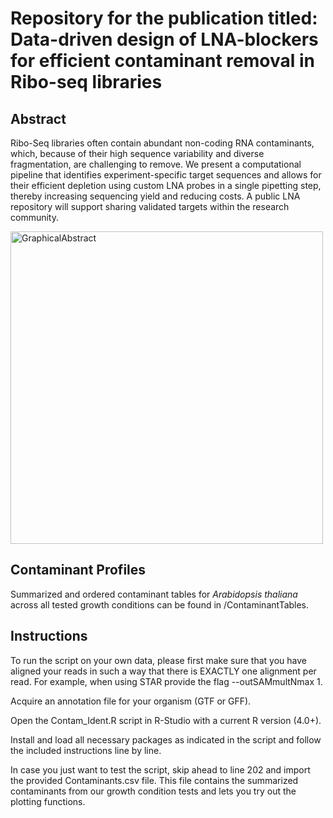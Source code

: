 # Repository for the publication titled: Data-driven design of LNA-blockers for efficient contaminant removal in Ribo-seq libraries
## Abstract
Ribo-Seq libraries often contain abundant non-coding RNA contaminants, which, because of their high sequence variability and diverse fragmentation, are challenging to remove. We present a computational pipeline that identifies experiment-specific target sequences and allows for their efficient depletion using custom LNA probes in a single pipetting step, thereby increasing sequencing yield and reducing costs. A public LNA repository will support sharing validated targets within the research community.

<img width="500" height="500" alt="GraphicalAbstract" src="https://github.com/user-attachments/assets/12c632de-60f5-4f86-86af-4287258fac8f" />

## Contaminant Profiles
Summarized and ordered contaminant tables for *Arabidopsis thaliana* across all tested growth conditions can be found in /ContaminantTables.

## Instructions
To run the script on your own data, please first make sure that you have aligned your reads in such a way that there is EXACTLY one alignment per read.
For example, when using STAR provide the flag --outSAMmultNmax 1.

Acquire an annotation file for your organism (GTF or GFF).

Open the Contam_Ident.R script in R-Studio with a current R version (4.0+).

Install and load all necessary packages as indicated in the script and follow the included instructions line by line.

In case you just want to test the script, skip ahead to line 202 and import the provided Contaminants.csv file.
This file contains the summarized contaminants from our growth condition tests and lets you try out the plotting functions.
